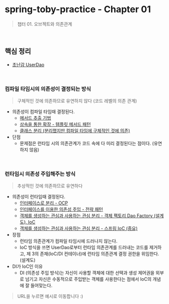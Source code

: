 # spring-toby-practice - Chapter 01
> 챕터 01. 오브젝트와 의존관계

<br>

## 핵심 정리
- [초난감 UserDao](https://github.com/binghe819/spring-toby-practice/blob/chapter01/src/main/java/com/binghe/user/dao/UserDao.java)

<br>

### 컴파일 타임시의 의존성이 결정되는 방식
> 구체적인 것에 의존하므로 유연하지 않다 (코드 레벨의 의존 관계)
* 의존성이 컴파일 타임때 결정된다.
    * [메서드 추출 기법](https://github.com/binghe819/spring-toby-practice/blob/chapter01/src/main/java/com/binghe/user/dao/method_extraction/MethodExtractionUserDao.java)
    * [상속을 통한 확장 - 템플릿 메서드 패턴](https://github.com/binghe819/spring-toby-practice/tree/chapter01/src/main/java/com/binghe/user/dao/template_method_pattern)
    * [클래스 분리 (분리했지만 컴파일 타임에 구체적인 것에 의존)](https://github.com/binghe819/spring-toby-practice/tree/chapter01/src/main/java/com/binghe/user/dao/class_separate)
* 단점
    * 문제점은 런타임 시의 의존관계가 코드 속에 다 미리 결정된다는 점이다. (유연하지 않음)

<br>

### 런타임시 의존성 주입해주는 방식
> 추상적인 것에 의존하므로 유연하다
* 의존성이 런타임때 결정된다.
    * [인터페이스로 분리 - OCP](https://github.com/binghe819/spring-toby-practice/blob/chapter01/src/main/java/com/binghe/user/dao/ConnectionMaker.java)
    * [인터페이스를 이용한 의존성 주입 - 전략 패턴](https://github.com/binghe819/spring-toby-practice/tree/chapter01/src/main/java/com/binghe/user/dao/dependency_injection)
    * [객체를 생성하는 관심과 사용하는 관심 분리 - 객체 팩토리 Dao Factory (설계도), IoC](https://github.com/binghe819/spring-toby-practice/tree/chapter01/src/main/java/com/binghe/user/dao/dao_factory)
    * [객체를 생성하는 관심과 사용하는 관심 분리 - 스프링 IoC (중요)](https://github.com/binghe819/spring-toby-practice/tree/chapter01/src/main/java/com/binghe/user/dao/spring_ioc)
* 장점
    * 런타임 의존관계가 컴파일 타임시에 드러나지 않는다.
    * IoC 방식을 쓰면 UserDao로부터 런타임 의존관계를 드러내는 코드를 제거하고, 제 3의 존재(IoC/DI 컨테이너)에 런타임 의존관계 결정 권한을 위임한다. (설계도)
* DI가 IoC인 이유
    * DI (의존성 주입 방식)는 자신이 사용할 객체에 대한 선택과 생성 제어권을 외부로 넘기고 자신은 수동적으로 주입받는 객체를 사용한다는 점에서 IoC의 개념에 잘 들어맞는다.

> URL을 누르면 예시로 이동합니다 :)
